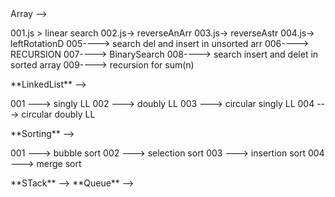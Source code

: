 <!-- 001----> Array -->

001.js > linear search
002.js-> reverseAnArr
003.js-> reverseAstr
004.js-> leftRotationD
005----> search del and insert in unsorted arr
006----> RECURSION
007----> BinarySearch
008----> search insert and delet in sorted array
009----> recursion for sum(n)

<!-- 002  --> **LinkedList** -->

001 ---> singly LL
002 ---> doubly LL
003 ---> circular singly LL
004 ---> circular doubly LL

<!-- 003  --> **Sorting** -->

001 ---> bubble sort
002 ---> selection sort
003 ---> insertion sort
004 ---> merge sort

<!-- 004  --> **STack** -->
<!-- 005  --> **Queue** -->
